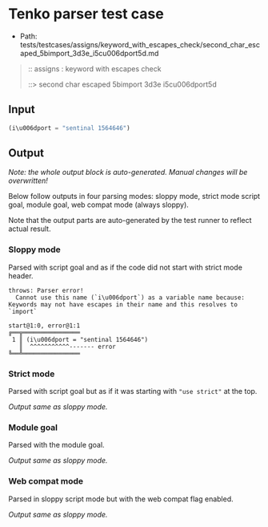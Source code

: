 # Tenko parser test case

- Path: tests/testcases/assigns/keyword_with_escapes_check/second_char_escaped_5bimport_3d3e_i5cu006dport5d.md

> :: assigns : keyword with escapes check
>
> ::> second char escaped 5bimport 3d3e i5cu006dport5d

## Input

`````js
(i\u006dport = "sentinal 1564646")
`````

## Output

_Note: the whole output block is auto-generated. Manual changes will be overwritten!_

Below follow outputs in four parsing modes: sloppy mode, strict mode script goal, module goal, web compat mode (always sloppy).

Note that the output parts are auto-generated by the test runner to reflect actual result.

### Sloppy mode

Parsed with script goal and as if the code did not start with strict mode header.

`````
throws: Parser error!
  Cannot use this name (`i\u006dport`) as a variable name because: Keywords may not have escapes in their name and this resolves to `import`

start@1:0, error@1:1
╔══╦════════════════
 1 ║ (i\u006dport = "sentinal 1564646")
   ║  ^^^^^^^^^^^------- error
╚══╩════════════════

`````

### Strict mode

Parsed with script goal but as if it was starting with `"use strict"` at the top.

_Output same as sloppy mode._

### Module goal

Parsed with the module goal.

_Output same as sloppy mode._

### Web compat mode

Parsed in sloppy script mode but with the web compat flag enabled.

_Output same as sloppy mode._
